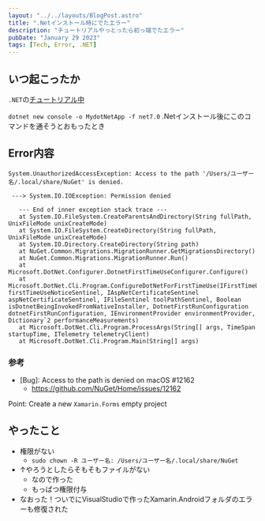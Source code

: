 ```yaml
---
layout: "../../layouts/BlogPost.astro"
title: ".Netインストール時にでたエラー"
description: "チュートリアルやっとったら初っ端でたエラー"
pubDate: "January 29 2023"
tags: [Tech, Error, .NET]
---
```


## いつ起こったか

`.NET`の[チュートリアル中](https://learn.microsoft.com/en-us/training/paths/csharp-first-steps/)

`dotnet new console -o MydotNetApp -f net7.0`
.Netインストール後にこのコマンドを通そうとおもったとき


## Error内容

``` shell
System.UnauthorizedAccessException: Access to the path '/Users/ユーザー名/.local/share/NuGet' is denied.

 ---> System.IO.IOException: Permission denied

   --- End of inner exception stack trace ---
   at System.IO.FileSystem.CreateParentsAndDirectory(String fullPath, UnixFileMode unixCreateMode)
   at System.IO.FileSystem.CreateDirectory(String fullPath, UnixFileMode unixCreateMode)
   at System.IO.Directory.CreateDirectory(String path)
   at NuGet.Common.Migrations.MigrationRunner.GetMigrationsDirectory()
   at NuGet.Common.Migrations.MigrationRunner.Run()
   at Microsoft.DotNet.Configurer.DotnetFirstTimeUseConfigurer.Configure()
   at Microsoft.DotNet.Cli.Program.ConfigureDotNetForFirstTimeUse(IFirstTimeUseNoticeSentinel firstTimeUseNoticeSentinel, IAspNetCertificateSentinel aspNetCertificateSentinel, IFileSentinel toolPathSentinel, Boolean isDotnetBeingInvokedFromNativeInstaller, DotnetFirstRunConfiguration dotnetFirstRunConfiguration, IEnvironmentProvider environmentProvider, Dictionary`2 performanceMeasurements)
   at Microsoft.DotNet.Cli.Program.ProcessArgs(String[] args, TimeSpan startupTime, ITelemetry telemetryClient)
   at Microsoft.DotNet.Cli.Program.Main(String[] args)
```

### 参考

- [Bug]: Access to the path is denied on macOS #12162
  - https://github.com/NuGet/Home/issues/12162

Point: Create a new `Xamarin.Forms` empty project

## やったこと

- 権限がない
  - `sudo chown -R ユーザー名: /Users/ユーザー名/.local/share/NuGet`
- ↑やろうとしたらそもそもファイルがない
  - なので作った
  - もっぱつ権限付与
- なおった！ついでにVisualStudioで作ったXamarin.Androidフォルダのエラーも修復された

